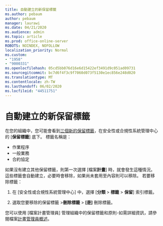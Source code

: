 ```yaml
---
title: 自動建立的新保留標籤
ms.author: pebaum
author: pebaum
manager: laurawi
ms.date: 04/21/2020
ms.audience: admin
ms.topic: article
ms.prod: office-online-server
ROBOTS: NOINDEX, NOFOLLOW
localization_priority: Normal
ms.custom:
- "1958"
- "9000331"
ms.openlocfilehash: 05cd5bb076d16e6d15422ef3491d9c051ad09731
ms.sourcegitcommit: bc7d6f4f3c9f7060d073f5130e1ec856e248d020
ms.translationtype: MT
ms.contentlocale: zh-TW
ms.lasthandoff: 06/02/2020
ms.locfileid: "44511751"
---
```

# <a name="new-retention-labels-created-automatically"></a>自動建立的新保留標籤

在您的組織中，您可能會看到[三個新的保留標籤](https://docs.microsoft.com/microsoft-365/compliance/file-plan-manager)，在安全性或合規性系統管理中心的 [**保留標籤**] 底下。 標籤名稱是：

- 作業程序
- 一般業務
- 合約協定

如果沒有建立其他保留標籤，則第一次選擇 [檔案**計畫**] 時，就會發生這種情況。 這些標籤會自動建立，必要時會移除，如果尚未套用至內容則可以移除。 若要移除標籤：

1. 在 [安全性或合規性系統管理中心] 中，選擇 [**分類**  >  **標籤**  >  **保留**] 索引標籤。

1. 選取您要移除的保留標籤 >**刪除標籤**  >  **[是]** 刪除標籤。

您可以使用 [檔案計畫管理員] 管理組織中的保留標籤和原則-如需詳細資訊，請參閱檔案[計畫管理員概述](https://docs.microsoft.com/microsoft-365/compliance/file-plan-manager)。